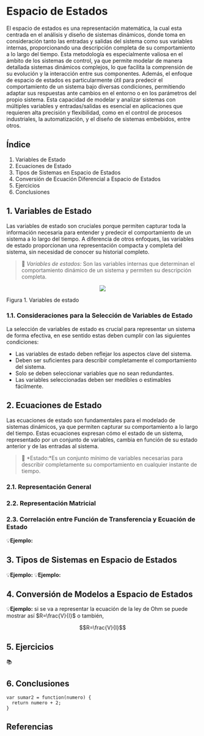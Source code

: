 # Espacio de Estados
El espacio de estados es una representación matemática, la cual esta centrada en el análisis y diseño de sistemas dinámicos, donde toma en consideración tanto las entradas y salidas del sistema como sus variables internas, proporcionando una descripción completa de su comportamiento a lo largo del tiempo. Esta metodología es especialmente valiosa en el ámbito de los sistemas de control, ya que permite modelar de manera detallada sistemas dinámicos complejos, lo que facilita la comprensión de su evolución y la interacción entre sus componentes. Además, el enfoque de espacio de estados es particularmente útil para predecir el comportamiento de un sistema bajo diversas condiciones, permitiendo adaptar sus respuestas ante cambios en el entorno o en los parámetros del propio sistema. Esta capacidad de modelar y analizar sistemas con múltiples variables y entradas/salidas es esencial en aplicaciones que requieren alta precisión y flexibilidad, como en el control de procesos industriales, la automatización, y el diseño de sistemas embebidos, entre otros.

## Índice
1. Variables de Estado
2. Ecuaciones de Estado
3. Tipos de Sistemas en Espacio de Estados
4. Conversión de Ecuación Diferencial a Espacio de Estados
5. Ejercicios
6. Conclusiones
   

## 1. Variables de Estado
Las variables de estado son cruciales porque permiten capturar toda la información necesaria para entender y predecir el comportamiento de un sistema a lo largo del tiempo. A diferencia de otros enfoques, las variables de estado proporcionan una representación compacta y completa del sistema, sin necesidad de conocer su historial completo.

>🔑 *Variables de estados:* Son las variables internas que determinan el comportamiento dinámico de un sistema y permiten su descripción completa.
<p align="center">
  <img src="https://controlautomaticoeducacion.com/wp-content/uploads/2016/05/VE-300x148.png" />
</p>

Figura 1. Variables de estado

### 1.1. Consideraciones para la Selección de Variables de Estado
La selección de variables de estado es crucial para representar un sistema de forma efectiva, en ese sentido estas deben cumplir con las siguientes condiciones:
* Las variables de estado deben reflejar los aspectos clave del sistema.
* Deben ser suficientes para describir completamente el comportamiento del sistema.
* Solo se deben seleccionar variables que no sean redundantes.
* Las variables seleccionadas deben ser medibles o estimables fácilmente.
  
## 2. Ecuaciones de Estado
Las ecuaciones de estado son fundamentales para el modelado de sistemas dinámicos, ya que permiten capturar su comportamiento a lo largo del tiempo. Estas ecuaciones expresan cómo el estado de un sistema, representado por un conjunto de variables, cambia en función de su estado anterior y de las entradas al sistema.

>🔑 *Estado:*Es un conjunto mínimo de variables necesarias para describir completamente su comportamiento en cualquier instante de tiempo.

### 2.1. Representación General
### 2.2. Representación Matricial
### 2.3. Correlación entre Función de Transferencia y Ecuación de Estado
💡**Ejemplo:**
## 3. Tipos de Sistemas en Espacio de Estados
💡**Ejemplo:**
💡**Ejemplo:**
## 4. Conversión de Modelos a Espacio de Estados

💡**Ejemplo:** si se va a representar la ecuación de la ley de Ohm se puede mostrar así $R=\frac{V}{I}$ o también,

$$R=\frac{V}{I}$$

## 5. Ejercicios
📚



## 6. Conclusiones



```
var sumar2 = function(numero) {
  return numero + 2;
}
```

## Referencias

